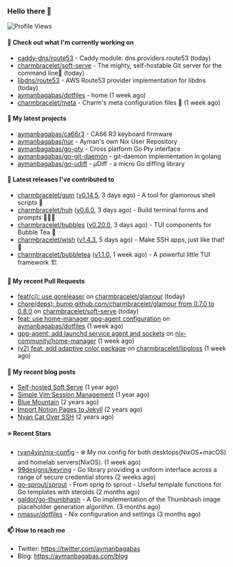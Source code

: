 ### Hello there 👋

![Profile Views](https://komarev.com/ghpvc/?username=aymanbagabas&label=PROFILE+VIEWS)

#### 👷 Check out what I'm currently working on

- [caddy-dns/route53](https://github.com/caddy-dns/route53) - Caddy module: dns.providers.route53 (today)
- [charmbracelet/soft-serve](https://github.com/charmbracelet/soft-serve) - The mighty, self-hostable Git server for the command line🍦 (today)
- [libdns/route53](https://github.com/libdns/route53) - AWS Route53 provider implementation for libdns (today)
- [aymanbagabas/dotfiles](https://github.com/aymanbagabas/dotfiles) - home (1 week ago)
- [charmbracelet/meta](https://github.com/charmbracelet/meta) - Charm&#39;s meta configuration files 🫥 (1 week ago)

#### 🌱 My latest projects

- [aymanbagabas/ca66r3](https://github.com/aymanbagabas/ca66r3) - CA66 R3 keyboard firmware
- [aymanbagabas/nur](https://github.com/aymanbagabas/nur) - Ayman&#39;s own Nix User Repository
- [aymanbagabas/go-pty](https://github.com/aymanbagabas/go-pty) - Cross platform Go Pty interface
- [aymanbagabas/go-git-daemon](https://github.com/aymanbagabas/go-git-daemon) - git-daemon implementation in golang
- [aymanbagabas/go-udiff](https://github.com/aymanbagabas/go-udiff) - µDiff - a micro Go diffing library

#### 🔭 Latest releases I've contributed to

- [charmbracelet/gum](https://github.com/charmbracelet/gum) ([v0.14.5](https://github.com/charmbracelet/gum/releases/tag/v0.14.5), 3 days ago) - A tool for glamorous shell scripts 🎀
- [charmbracelet/huh](https://github.com/charmbracelet/huh) ([v0.6.0](https://github.com/charmbracelet/huh/releases/tag/v0.6.0), 3 days ago) - Build terminal forms and prompts 🤷🏻‍♀️
- [charmbracelet/bubbles](https://github.com/charmbracelet/bubbles) ([v0.20.0](https://github.com/charmbracelet/bubbles/releases/tag/v0.20.0), 3 days ago) - TUI components for Bubble Tea 🫧
- [charmbracelet/wish](https://github.com/charmbracelet/wish) ([v1.4.3](https://github.com/charmbracelet/wish/releases/tag/v1.4.3), 5 days ago) - Make SSH apps, just like that! 💫
- [charmbracelet/bubbletea](https://github.com/charmbracelet/bubbletea) ([v1.1.0](https://github.com/charmbracelet/bubbletea/releases/tag/v1.1.0), 1 week ago) - A powerful little TUI framework 🏗

#### 🔨 My recent Pull Requests

- [feat(ci): use goreleaser](https://github.com/charmbracelet/glamour/pull/348) on [charmbracelet/glamour](https://github.com/charmbracelet/glamour) (today)
- [chore(deps): bump github.com/charmbracelet/glamour from 0.7.0 to 0.8.0](https://github.com/charmbracelet/soft-serve/pull/574) on [charmbracelet/soft-serve](https://github.com/charmbracelet/soft-serve) (today)
- [feat: use home-manager gpg-agent configuration](https://github.com/aymanbagabas/dotfiles/pull/10) on [aymanbagabas/dotfiles](https://github.com/aymanbagabas/dotfiles) (1 week ago)
- [gpg-agent: add launchd service agent and sockets](https://github.com/nix-community/home-manager/pull/5786) on [nix-community/home-manager](https://github.com/nix-community/home-manager) (1 week ago)
- [(v2) feat: add adaptive color package](https://github.com/charmbracelet/lipgloss/pull/359) on [charmbracelet/lipgloss](https://github.com/charmbracelet/lipgloss) (1 week ago)

#### 📜 My recent blog posts

- [Self-hosted Soft Serve](https://aymanbagabas.com/blog/2023/04/28/self-hosted-soft-serve.html) (1 year ago)
- [Simple Vim Session Management](https://aymanbagabas.com/blog/2023/04/13/simple-vim-session-management.html) (1 year ago)
- [Blue Mountain](https://aymanbagabas.com/blog/2022/06/02/blue-mountain.html) (2 years ago)
- [Import Notion Pages to Jekyll](https://aymanbagabas.com/blog/2022/03/29/import-notion-pages-to-jekyll.html) (2 years ago)
- [Nyan Cat Over SSH](https://aymanbagabas.com/blog/2022/03/25/nyan-cat-over-ssh.html) (2 years ago)

#### ⭐ Recent Stars

- [ryan4yin/nix-config](https://github.com/ryan4yin/nix-config) - ❄️ My nix config for both desktops(NixOS&#43;macOS) and homelab servers(NixOS). (1 week ago)
- [99designs/keyring](https://github.com/99designs/keyring) - Go library providing a uniform interface across a range of secure credential stores (2 weeks ago)
- [go-sprout/sprout](https://github.com/go-sprout/sprout) - From sprig to sprout - Useful template functions for Go templates with steroids (2 months ago)
- [galdor/go-thumbhash](https://github.com/galdor/go-thumbhash) - A Go implementation of the Thumbhash image placeholder generation algorithm. (3 months ago)
- [nmasur/dotfiles](https://github.com/nmasur/dotfiles) - Nix configuration and settings (3 months ago)

#### 📫 How to reach me

- Twitter: https://twitter.com/aymanbagabas
- Blog: https://aymanbagabas.com/blog
